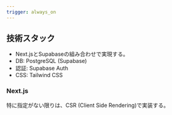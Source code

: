 ```yaml
---
trigger: always_on
---
```


## 技術スタック

- Next.jsとSupabaseの組み合わせで実現する。
- DB: PostgreSQL (Supabase)
- 認証: Supabase Auth
- CSS: Tailwind CSS

### Next.js

特に指定がない限りは、CSR (Client Side Rendering)で実装する。
